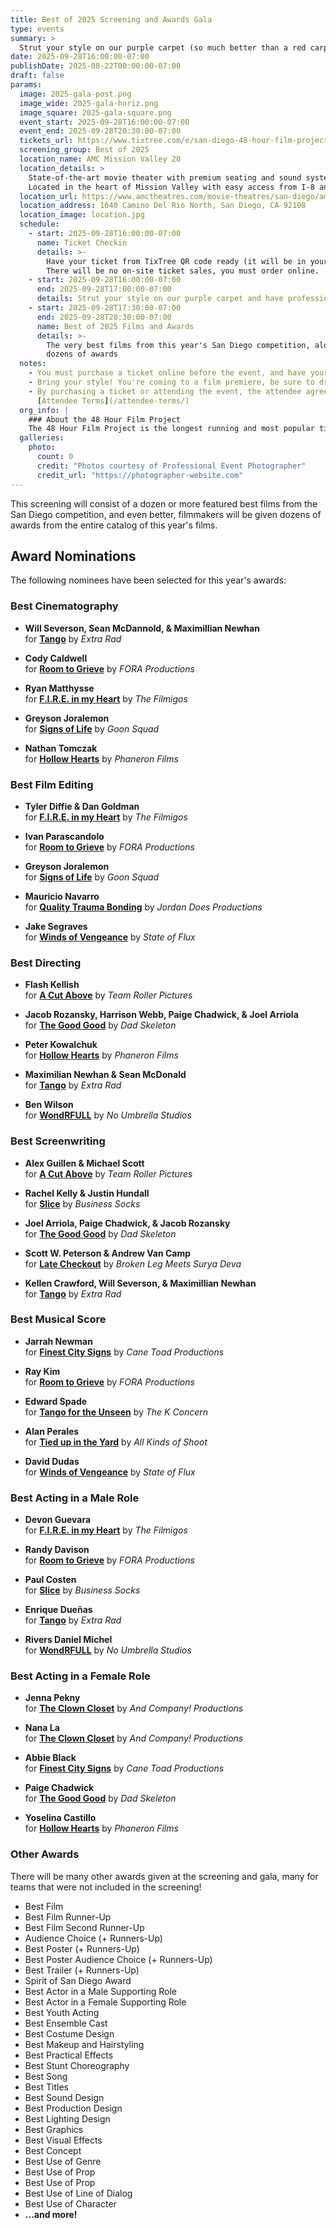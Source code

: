 ```yaml
---
title: Best of 2025 Screening and Awards Gala
type: events
summary: >
  Strut your style on our purple carpet (so much better than a red carpet!) ...and have professional photos taken at our Hollywood style step-and-repeat before heading into a theater packed with the very best of our 48 hour filmmakers... and friends, fans of the 48.
date: 2025-09-28T16:00:00-07:00
publishDate: 2025-08-22T00:00:00-07:00
draft: false
params:
  image: 2025-gala-post.png
  image_wide: 2025-gala-horiz.png
  image_square: 2025-gala-square.png
  event_start: 2025-09-28T16:00:00-07:00
  event_end: 2025-09-28T20:30:00-07:00
  tickets_url: https://www.tixtree.com/e/san-diego-48-hour-film-project-2025-best-of-san-diego-screening-and-awards-gala-091a8e4846ab
  screening_group: Best of 2025
  location_name: AMC Mission Valley 20
  location_details: >
    State-of-the-art movie theater with premium seating and sound systems.
    Located in the heart of Mission Valley with easy access from I-8 and I-15.
  location_url: https://www.amctheatres.com/movie-theatres/san-diego/amc-mission-valley-20
  location_address: 1640 Camino Del Rio North, San Diego, CA 92108
  location_image: location.jpg
  schedule:
    - start: 2025-09-28T16:00:00-07:00
      name: Ticket Checkin
      details: >-
        Have your ticket from TixTree QR code ready (it will be in your email after purchase).
        There will be no on-site ticket sales, you must order online.
    - start: 2025-09-28T16:00:00-07:00
      end: 2025-09-28T17:00:00-07:00
      details: Strut your style on our purple carpet and have professional photos taken at our Hollywood style step-and-repeat
    - start: 2025-09-28T17:30:00-07:00
      end: 2025-09-28T20:30:00-07:00
      name: Best of 2025 Films and Awards
      details: >-
        The very best films from this year's San Diego competition, along with
        dozens of awards
  notes:
    - You must purchase a ticket online before the event, and have your emailed QR code ready. There will be no on-site ticket sales.
    - Bring your style! You're coming to a film premiere, be sure to dress to impress.
    - By purchasing a ticket or attending the event, the attendee agrees to the
      [Attendee Terms](/attendee-terms/)
  org_info: |
    ### About the 48 Hour Film Project
    The 48 Hour Film Project is the longest running and most popular timed filmmaking competition. Teams have just 48 hours to write, shoot, edit and score a short film. All films are screened in a real theater and compete for awards and recognition.
  galleries:
    photo:
      count: 0
      credit: "Photos courtesy of Professional Event Photographer"
      credit_url: "https://photographer-website.com"
---
```

This screening will consist of a dozen or more featured best films from the San Diego competition, and even better, filmmakers will be given dozens of awards from the entire catalog of this year's films.

## Award Nominations

<div class="awards-box">

The following nominees have been selected for this year's awards:

### Best Cinematography

- **Will Severson, Sean McDannold, & Maximillian Newhan**  
  for **[Tango](/films/2025-extra-rad-tango/)** by *Extra Rad*

- **Cody Caldwell**  
  for **[Room to Grieve](/films/2025-fora-productions-room-to-grieve/)** by *FORA Productions*

- **Ryan Matthysse**  
  for **[F.I.R.E. in my Heart](/films/2025-filmigos-fire-in-my-heart/)** by *The Filmigos*

- **Greyson Joralemon**  
  for **[Signs of Life](/films/2025-goon-squad-signs-of-life/)** by *Goon Squad*

- **Nathan Tomczak**  
  for **[Hollow Hearts](/films/2025-phaneron-films-hollow-hearts/)** by *Phaneron Films*

### Best Film Editing

- **Tyler Diffie & Dan Goldman**  
  for **[F.I.R.E. in my Heart](/films/2025-filmigos-fire-in-my-heart/)** by *The Filmigos*

- **Ivan Parascandolo**  
  for **[Room to Grieve](/films/2025-fora-productions-room-to-grieve/)** by *FORA Productions*

- **Greyson Joralemon**  
  for **[Signs of Life](/films/2025-goon-squad-signs-of-life/)** by *Goon Squad*

- **Mauricio Navarro**  
  for **[Quality Trauma Bonding](/films/2025-jordan-does-productions-quality-trauma-bonding/)** by *Jordan Does Productions*

- **Jake Segraves**  
  for **[Winds of Vengeance](/films/2025-state-of-flux-winds-of-vengeance/)** by *State of Flux*

### Best Directing

- **Flash Kellish**  
  for **[A Cut Above](/films/2025-team-roller-pictures-a-cut-above/)** by *Team Roller Pictures*

- **Jacob Rozansky, Harrison Webb, Paige Chadwick, & Joel Arriola**  
  for **[The Good Good](/films/2025-dad-skeleton-the-good-good/)** by *Dad Skeleton*

- **Peter Kowalchuk**  
  for **[Hollow Hearts](/films/2025-phaneron-films-hollow-hearts/)** by *Phaneron Films*

- **Maximilian Newhan & Sean McDonald**  
  for **[Tango](/films/2025-extra-rad-tango/)** by *Extra Rad*

- **Ben Wilson**  
  for **[WondRFULL](/films/2025-no-umbrella-studios-wondrfull/)** by *No Umbrella Studios*

### Best Screenwriting

- **Alex Guillen & Michael Scott**  
  for **[A Cut Above](/films/2025-team-roller-pictures-a-cut-above/)** by *Team Roller Pictures*

- **Rachel Kelly & Justin Hundall**  
  for **[Slice](/films/2025-business-socks-slice/)** by *Business Socks*

- **Joel Arriola, Paige Chadwick, & Jacob Rozansky**  
  for **[The Good Good](/films/2025-dad-skeleton-the-good-good/)** by *Dad Skeleton*

- **Scott W. Peterson & Andrew Van Camp**  
  for **[Late Checkout](/films/2025-broken-leg-meets-surya-deva-late-checkout/)** by *Broken Leg Meets Surya Deva*

- **Kellen Crawford, Will Severson, & Maximillian Newhan**  
  for **[Tango](/films/2025-extra-rad-tango/)** by *Extra Rad*

### Best Musical Score

- **Jarrah Newman**  
  for **[Finest City Signs](/films/2025-cane-toad-productions-finest-city-signs/)** by *Cane Toad Productions*

- **Ray Kim**  
  for **[Room to Grieve](/films/2025-fora-productions-room-to-grieve/)** by *FORA Productions*

- **Edward Spade**  
  for **[Tango for the Unseen](/films/2025-k-concern-tango-for-the-unseen/)** by *The K Concern*

- **Alan Perales**  
  for **[Tied up in the Yard](/films/2025-all-kinds-of-shoot-tied-up-in-the-yard/)** by *All Kinds of Shoot*

- **David Dudas**  
  for **[Winds of Vengeance](/films/2025-state-of-flux-winds-of-vengeance/)** by *State of Flux*

### Best Acting in a Male Role

- **Devon Guevara**  
  for **[F.I.R.E. in my Heart](/films/2025-filmigos-fire-in-my-heart/)** by *The Filmigos*

- **Randy Davison**  
  for **[Room to Grieve](/films/2025-fora-productions-room-to-grieve/)** by *FORA Productions*

- **Paul Costen**  
  for **[Slice](/films/2025-business-socks-slice/)** by *Business Socks*

- **Enrique Dueñas**  
  for **[Tango](/films/2025-extra-rad-tango/)** by *Extra Rad*

- **Rivers Daniel Michel**  
  for **[WondRFULL](/films/2025-no-umbrella-studios-wondrfull/)** by *No Umbrella Studios*

### Best Acting in a Female Role

- **Jenna Pekny**  
  for **[The Clown Closet](/films/2025-and-company-productions-the-clown-closet/)** by *And Company! Productions*

- **Nana La**  
  for **[The Clown Closet](/films/2025-and-company-productions-the-clown-closet/)** by *And Company! Productions*

- **Abbie Black**  
  for **[Finest City Signs](/films/2025-cane-toad-productions-finest-city-signs/)** by *Cane Toad Productions*

- **Paige Chadwick**  
  for **[The Good Good](/films/2025-dad-skeleton-the-good-good/)** by *Dad Skeleton*

- **Yoselina Castillo**  
  for **[Hollow Hearts](/films/2025-phaneron-films-hollow-hearts/)** by *Phaneron Films*

### Other Awards

There will be many other awards given at the screening and gala, many for teams
that were not included in the screening!

- Best Film
- Best Film Runner-Up
- Best Film Second Runner-Up
- Audience Choice (+ Runners-Up)
- Best Poster (+ Runners-Up)
- Best Poster Audience Choice (+ Runners-Up)
- Best Trailer (+ Runners-Up)
- Spirit of San Diego Award
- Best Actor in a Male Supporting Role
- Best Actor in a Female Supporting Role
- Best Youth Acting
- Best Ensemble Cast
- Best Costume Design
- Best Makeup and Hairstyling
- Best Practical Effects
- Best Stunt Choreography
- Best Song
- Best Titles
- Best Sound Design
- Best Production Design
- Best Lighting Design
- Best Graphics
- Best Visual Effects
- Best Concept
- Best Use of Genre
- Best Use of Prop
- Best Use of Prop
- Best Use of Line of Dialog
- Best Use of Character
- **...and more!**

</div>
